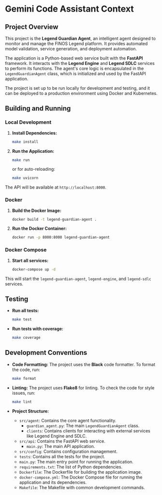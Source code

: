 # Gemini Code Assistant Context

## Project Overview

This project is the **Legend Guardian Agent**, an intelligent agent designed to monitor and manage the FINOS Legend platform. It provides automated model validation, service generation, and deployment automation.

The application is a Python-based web service built with the **FastAPI** framework. It interacts with the **Legend Engine** and **Legend SDLC** services to perform its functions. The agent's core logic is encapsulated in the `LegendGuardianAgent` class, which is initialized and used by the FastAPI application.

The project is set up to be run locally for development and testing, and it can be deployed to a production environment using Docker and Kubernetes.

## Building and Running

### Local Development

1.  **Install Dependencies:**
    ```bash
    make install
    ```

2.  **Run the Application:**
    ```bash
    make run
    ```
    or for auto-reloading:
    ```bash
    make uvicorn
    ```

The API will be available at `http://localhost:8000`.

### Docker

1.  **Build the Docker Image:**
    ```bash
    docker build -t legend-guardian-agent .
    ```

2.  **Run the Docker Container:**
    ```bash
    docker run -p 8000:8000 legend-guardian-agent
    ```

### Docker Compose

1.  **Start all services:**
    ```bash
    docker-compose up -d
    ```

This will start the `legend-guardian-agent`, `legend-engine`, and `legend-sdlc` services.

## Testing

*   **Run all tests:**
    ```bash
    make test
    ```

*   **Run tests with coverage:**
    ```bash
    make coverage
    ```

## Development Conventions

*   **Code Formatting:** The project uses the **Black** code formatter. To format the code, run:
    ```bash
    make format
    ```

*   **Linting:** The project uses **Flake8** for linting. To check the code for style issues, run:
    ```bash
    make lint
    ```

*   **Project Structure:**
    *   `src/agent`: Contains the core agent functionality.
        *   `guardian_agent.py`: The main `LegendGuardianAgent` class.
        *   `clients`: Contains clients for interacting with external services like Legend Engine and SDLC.
    *   `src/api`: Contains the FastAPI web service.
        *   `main.py`: The main API application.
    *   `src/config`: Contains configuration management.
    *   `tests`: Contains all the tests for the project.
    *   `main.py`: The main entry point for running the application.
    *   `requirements.txt`: The list of Python dependencies.
    *   `Dockerfile`: The Dockerfile for building the application image.
    *   `docker-compose.yml`: The Docker Compose file for running the application and its dependencies.
    *   `Makefile`: The Makefile with common development commands.
